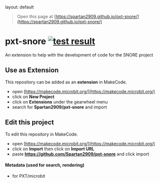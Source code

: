 layout: default

> Open this page at [https://spartan2909.github.io/pxt-snore/](https://spartan2909.github.io/pxt-snore/)

# pxt-snore [![test result](https://img.shields.io/github/workflow/status/Spartan2909/pxt-snore/CI?label=tests)](https://github.com/Spartan2909/pxt-snore/actions/workflows/CI.yml)

An extension to help with the development of code for the SNORE project

## Use as Extension

This repository can be added as an **extension** in MakeCode.

* open [https://makecode.microbit.org/](https://makecode.microbit.org/)
* click on **New Project**
* click on **Extensions** under the gearwheel menu
* search for **Spartan2909/pxt-snore** and import

## Edit this project 

To edit this repository in MakeCode.

* open [https://makecode.microbit.org/](https://makecode.microbit.org/)
* click on **Import** then click on **Import URL**
* paste **https://github.com/Spartan2909/pxt-snore** and click import

#### Metadata (used for search, rendering)

* for PXT/microbit
